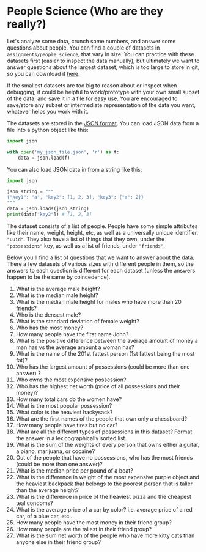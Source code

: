 # People Science (Who are they really?)

Let's analyze some data, crunch some numbers, and answer some questions about people. You can find a couple of datasets in `assignments/people_science`, that vary in size. You can practice with these datasets first (easier to inspect the data manually), but ultimately we want to answer questions about the largest dataset, which is too large to store in git, so you can download it [here](http://vas.nyc/large_data.json).

If the smallest datasets are too big to reason about or inspect when debugging, it could be helpful to work/prototype with your own small subset of the data, and save it in a file for easy use. You are encouraged to save/store any subset or intermediate representation of the data you want, whatever helps you work with it.

The datasets are stored in the [JSON format](https://www.json.org/json-en.html). You can load JSON data from a file into a python object like this:

```python
import json

with open('my_json_file.json', 'r') as f:
    data = json.load(f)
```

You can also load JSON data in from a string like this:
```python
import json

json_string = """
{"key1": "a", "key2": [1, 2, 3], "key3": {"a": 2}}
"""
data = json.loads(json_string)
print(data["key2"]) # [1, 2, 3]
```

The dataset consists of a list of people. People have some simple attributes like their name, weight, height, etc, as well as a universally unique identifier, `"uuid"`. They also have a list of things that they own, under the `"possessions"` key, as well as a list of friends, under `"friends"`.

Below you'll find a list of questions that we want to answer about the data. There a few datasets of various sizes with different people in them, so the answers to each question is different for each dataset (unless the answers happen to be the same by coincedence).

1. What is the average male height?
1. What is the median male height?
1. What is the median male height for males who have more than 20 friends?
1. Who is the densest male?
1. What is the standard deviation of female weight?
1. Who has the most money?
1. How many people have the first name John?
1. What is the positive difference between the average amount of money a man has vs the average amount a woman has? 
1. What is the name of the 201st fattest person (1st fattest being the most fat)?
1. Who has the largest amount of possessions (could be more than one answer) ?
6. Who owns the most expensive possession?
7. Who has the highest net worth (price of all possessions and their money)?
9. How many total cars do the women have?
15. What is the most popular possession?
16. What color is the heaviest hackysack?
17. What are the first names of the people that own only a chessboard?
18. How many people have tires but no car?
19. What are all the different types of possessions in this dataset? Format the answer in a lexicographically sorted list.
20. What is the sum of the weights of every person that owns either a guitar, a piano, marijuana, or cocaine?
21. Out of the people that have no possessions, who has the most friends (could be more than one answer)? 
22. What is the median price per pound of a boat?
23. What is the difference in weight of the most expensive purple object and the heaviest backpack that belongs to the poorest person that is taller than the average height?
25. What is the difference in price of the heaviest pizza and the cheapest teal condoms?
26. What is the average price of a car by color? i.e. average price of a red car, of a blue car, etc...
12. How many people have the most money in their friend group?
13. How many people are the tallest in their friend group?
14. What is the sum net worth of the people who have more kitty cats than anyone else in their friend group?













